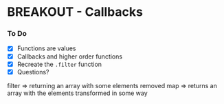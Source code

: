 # BREAKOUT - Callbacks

### To Do
- [x] Functions are values
- [x] Callbacks and higher order functions
- [x] Recreate the `.filter` function
- [x] Questions?

filter => returning an array with some elements removed
map => returns an array with the elements transformed in some way
